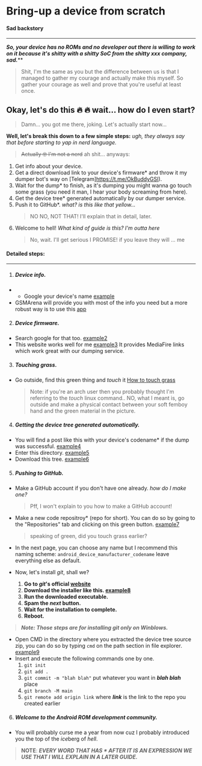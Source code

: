 # Bring-up a device from scratch

#### Sad backstory

---

***So, your device has no ROMs and no developer out there is willing to work on it because it's shitty with a shitty SoC from the shitty xxx company, sad.*****

> Shit, I'm the same as you but the difference between us is that I managed to gather my courage and actually make this myself. So gather your courage as well and prove that you're useful at least once.

## Okay, let's do this 🔥 🔥 wait... how do I even start?

> Damn... you got me there, joking. Let's actually start now...

**Well, let's break this down to a few simple steps:** *ugh, they always say that before starting to yap in nerd language.*

> ~~Actually 🤓 I'm not a nerd~~ ah shit... anyways:

1. Get info about your device.
2. Get a direct download link to your device's firmware* and throw it my dumper bot's way on [Telegram]https://t.me/OkBuddyGSI).
3. Wait for the dump* to finish, as it's dumping you might wanna go touch some grass (you need it man, I hear your body screaming from here).
4. Get the device tree* generated automatically by our dumper service.
5. Push it to GitHub*. *what? is this like that yellow...*
   > NO NO, NOT THAT! I'll explain that in detail, later.
6. Welcome to hell! *What kind of guide is this? I'm outta here*
   > No, wait. I'll get serious I PROMISE! if you leave they will ... me

#### Detailed steps:

---

1. ##### ***Device info.***

* * Google your device's name [example](assets/20240813_164030_image.png)
* GSMArena will provide you with most of the info you need but a more robust way is to use this [app](https://play.google.com/store/apps/details?id=ru.andr7e.deviceinfohw&hl=en)

2. ##### ***Device firmware.***

* Search google for that too. [example2](assets/20240813_165746_image.png)
* This website works well for me [example3](assets/20240813_165929_image.png) It provides MediaFire links which work great with our dumping service.

3. ##### ***Touching grass.***

* Go outside, find this green thing and *touch* it [How to touch grass](assets/20240813_170222_istockphoto-1349781282-612x612.jpg)
  > Note: if you're an arch user then you probably thought I'm referring to the *touch* linux command.. NO, what I meant is, go outside and make a physical contact between your soft femboy hand and the green material in the picture.

4. ##### ***Getting the device tree generated automatically.***

* You will find a post like this with your device's codename* if the dump was successful. [example4](assets/20240813_173412_image.png)
* Enter this directory. [example5](assets/20240813_174645_image.png)
* Download this tree. [example6](assets/20240813_174808_image.png)

5. ##### ***Pushing to GitHub.***

* Make a GitHub account if you don't have one already. *how do I make one?*
  
  > Pff, I won't explain to you how to make a GitHub account!
* Make a new code repositroy* (repo for short). You can do so by going to the "Repositories" tab and clicking on this green button. [example7](assets/20240813_180248_image.png)
  
  > speaking of green, did you touch grass earlier?
* In the next page, you can choose any name but I recommend this naming scheme: `android_device_manufacturer_codename` leave everything else as default.
* Now, let's install *git*, shall we?
  
  1. **Go to *git*'s official [website](https://git-scm.com/)**
  2. **Download the installer like this. [example8](assets/20240813_181752_image.png)**
  3. **Run the downloaded executable.**
  4. **Spam the *next* button.**
  5. **Wait for the installation to complete.**
  6. **Reboot.**

> ***Note: Those steps are for installing *git* only on Winblows.***

* Open CMD in the directory where you extracted the device tree source zip, you can do so by typing `cmd` on the path section in file explorer. [example9](assets/20240813_183042_image.png)
* Insert and execute the following commands one by one.
  1. `git init`
  2. `git add .`
  3. `git commit -m "blah blah"` put whatever you want in ***blah blah*** place
  4. `git branch -M main`
  5. `git remote add origin link` where ***link*** is the link to the repo you created earlier

6. ##### ***Welcome to the Android ROM development community.***

* You will probably curse me a year from now cuz I probably introduced you the top of the *ice*berg of *hell*.

> **NOTE**: ***EVERY WORD THAT HAS * AFTER IT IS AN EXPRESSION WE USE THAT I WILL EXPLAIN IN A LATER GUIDE.***

